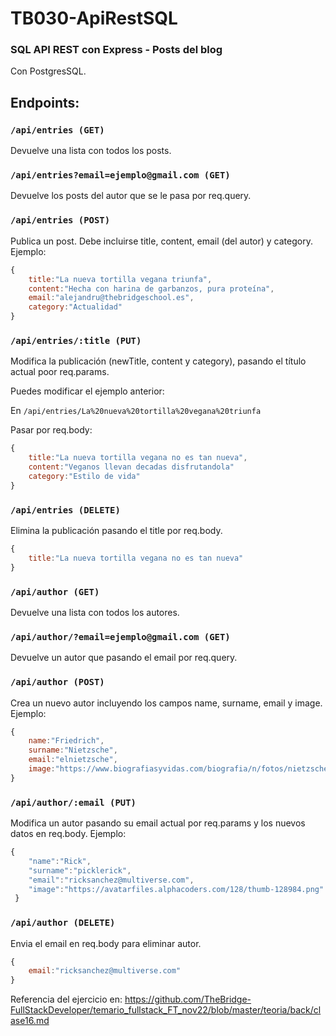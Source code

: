# TB030-ApiRestSQL

### SQL API REST con Express - Posts del blog

Con PostgresSQL.


## Endpoints:


### `/api/entries (GET)`

Devuelve una lista con todos los posts.

### `/api/entries?email=ejemplo@gmail.com (GET)`

Devuelve los posts del autor que se le pasa por req.query.

### `/api/entries (POST)`

Publica un post. Debe incluirse title, content, email (del autor) y category. Ejemplo:

```javascript
{
    title:"La nueva tortilla vegana triunfa",
    content:"Hecha con harina de garbanzos, pura proteína",
    email:"alejandru@thebridgeschool.es",
    category:"Actualidad"
}
```

### `/api/entries/:title (PUT)`

Modifica la publicación (newTitle, content y category), pasando el título actual poor req.params.

Puedes modificar el ejemplo anterior:

En `/api/entries/La%20nueva%20tortilla%20vegana%20triunfa`

Pasar por req.body:
```javascript
{
    title:"La nueva tortilla vegana no es tan nueva",
    content:"Veganos llevan decadas disfrutandola"
    category:"Estilo de vida"
}
```
### `/api/entries (DELETE)`

Elimina la publicación pasando el title por req.body.

```javascript
{
    title:"La nueva tortilla vegana no es tan nueva"
}
```


### `/api/author (GET)`

Devuelve una lista con todos los autores.

### `/api/author/?email=ejemplo@gmail.com (GET)`

Devuelve un autor que pasando el email por req.query.

### `/api/author (POST)`

Crea un nuevo autor incluyendo los campos name, surname, email y image. Ejemplo:
```javascript
{
    name:"Friedrich",
    surname:"Nietzsche",
    email:"elnietzsche",
    image:"https://www.biografiasyvidas.com/biografia/n/fotos/nietzsche_2.jpg"
}
```
### `/api/author/:email (PUT)`

Modifica un autor pasando su email actual por req.params y los nuevos datos en req.body. Ejemplo:
```javascript
{
    "name":"Rick",
    "surname":"picklerick",
    "email":"ricksanchez@multiverse.com",
    "image":"https://avatarfiles.alphacoders.com/128/thumb-128984.png"
 }
```

### `/api/author (DELETE)`

Envia el email en req.body para eliminar autor.

```javascript
{
    email:"ricksanchez@multiverse.com"
}
```


Referencia del ejercicio en: https://github.com/TheBridge-FullStackDeveloper/temario_fullstack_FT_nov22/blob/master/teoria/back/clase16.md
